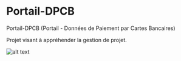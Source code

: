 # Portail-DPCB
Portail-DPCB (Portail - Données de Paiement par Cartes Bancaires)

Projet visant à appréhender la gestion de projet.

![alt text](https://i.ibb.co/dDVq8Ft/vueportail.png)
